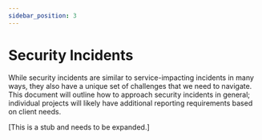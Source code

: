 ```yaml
---
sidebar_position: 3
---
```


# Security Incidents

While security incidents are similar to service-impacting incidents
in many ways, they also have a unique set of challenges that we need
to navigate. This document will outline how to approach security
incidents in general; individual projects will likely have additional
reporting requirements based on client needs.

\[This is a stub and needs to be expanded.\]
